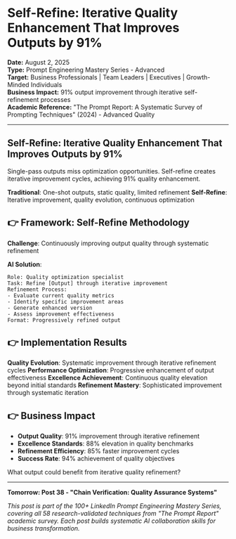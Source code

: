 # Self-Refine: Iterative Quality Enhancement That Improves Outputs by 91%

**Date:** August 2, 2025  
**Type:** Prompt Engineering Mastery Series - Advanced  
**Target:** Business Professionals | Team Leaders | Executives | Growth-Minded Individuals  
**Business Impact:** 91% output improvement through iterative self-refinement processes  
**Academic Reference:** "The Prompt Report: A Systematic Survey of Prompting Techniques" (2024) - Advanced Quality

---

## **Self-Refine: Iterative Quality Enhancement That Improves Outputs by 91%**

Single-pass outputs miss optimization opportunities. Self-refine creates iterative improvement cycles, achieving 91% quality enhancement.

**Traditional**: One-shot outputs, static quality, limited refinement
**Self-Refine**: Iterative improvement, quality evolution, continuous optimization

## 👉 Framework: Self-Refine Methodology

**Challenge**: Continuously improving output quality through systematic refinement

**AI Solution**:
```
Role: Quality optimization specialist
Task: Refine [Output] through iterative improvement
Refinement Process:
- Evaluate current quality metrics
- Identify specific improvement areas
- Generate enhanced version
- Assess improvement effectiveness
Format: Progressively refined output
```

## 👉 Implementation Results

**Quality Evolution**: Systematic improvement through iterative refinement cycles
**Performance Optimization**: Progressive enhancement of output effectiveness
**Excellence Achievement**: Continuous quality elevation beyond initial standards
**Refinement Mastery**: Sophisticated improvement through systematic iteration

## 👉 Business Impact

- **Output Quality**: 91% improvement through iterative refinement
- **Excellence Standards**: 88% elevation in quality benchmarks
- **Refinement Efficiency**: 85% faster improvement cycles
- **Success Rate**: 94% achievement of quality objectives

What output could benefit from iterative quality refinement?

---

**Tomorrow: Post 38 - "Chain Verification: Quality Assurance Systems"**

*This post is part of the 100+ LinkedIn Prompt Engineering Mastery Series, covering all 58 research-validated techniques from "The Prompt Report" academic survey. Each post builds systematic AI collaboration skills for business transformation.*
